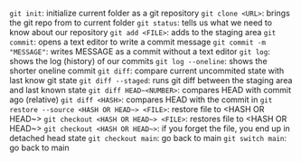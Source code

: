 `git init`: initialize current folder as a git repository
`git clone <URL>`: brings the git repo from <URL> to current folder
`git status`: tells us what we need to know about our repository
`git add <FILE>`: adds <FILE> to the staging area
`git commit`: opens a text editor to write a commit message
    `git commit -m "MESSAGE"`: writes MESSAGE as a commit without a text editor
`git log`: shows the log (history) of our commits
    `git log --oneline`: shows the shorter oneline commit
`git diff`: compare current uncommited state with last know git state
    `git diff --staged`: runs git diff between the staging area and last known state
`git diff HEAD~<NUMBER>`: compares HEAD with commit <NUMBER> ago (relative)
`git diff <HASH>`: compares HEAD with the commit in <HASH>
`git restore --source <HASH OR HEAD~> <FILE>`: restore file to <HASH OR HEAD~>
    `git checkout <HASH OR HEAD~> <FILE>`: restores file to <HASH OR HEAD~>
        `git checkout <HASH OR HEAD~>`: if you forget the file, you end up in detached head state
        `git checkout main`: go back to main
        `git switch main`: go back to main